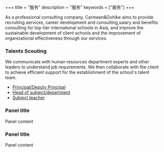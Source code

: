 +++
title = "服务"
description = "服务"
keywords = ["服务"]
+++

As a professional consulting company, Carmean&Gohlke aims to provide recruiting services, career development and consulting,salary and benefits consulting for top-tier international schools in Asia, and improve the sustainable development of client schools and the improvement of organizational effectiveness through our services.

<!-- raw html -->
<div class="container">
    <div class="col-xs-12 col-sm-6 col-md-4">
        <div class="panel panel-custom">
          <div class="panel-heading">
            <h3 class="panel-title">Talents Scouting</h3>
          </div>
          <div class="panel-body">
            We communicate with human resources department experts and other leaders to understand job requirements. We then collaborate with the client to achieve efficient support for the establishment of the school's talent team.
          </div>
          <div class="panel-footer">
            <ul class="list-group">
                <li class="list-group-item"><a href="/">Principal/Deputy Principal</a></li>
                <li class="list-group-item"><a href="/">Head of subject/department</a></li>
                <li class="list-group-item"><a href="/">Subject teacher</a></li>
            </ul>
          </div>
        </div>
    </div>
    <div class="col-xs-12 col-sm-6 col-md-4">
        <div class="panel panel-default">
          <div class="panel-heading">
            <h3 class="panel-title">Panel title</h3>
          </div>
          <div class="panel-body">
            Panel content
          </div>
        </div>
    </div>
    <div class="col-xs-12 col-sm-6 col-md-4">
        <div class="panel panel-default">
          <div class="panel-heading">
            <h3 class="panel-title">Panel title</h3>
          </div>
          <div class="panel-body">
            Panel content
          </div>
        </div>
    </div>
</div>

